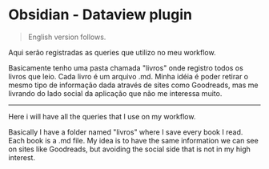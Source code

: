 # Obsidian - Dataview plugin

> English version follows.

Aqui serão registradas as queries que utilizo no meu workflow.

Basicamente tenho uma pasta chamada "livros" onde registro todos os livros que leio. Cada livro é um arquivo .md. Minha idéia é poder retirar o mesmo tipo de informação dada através de sites como Goodreads, mas me livrando do lado social da aplicação que não me interessa muito.

---

Here i will have all the queries that I use on my workflow.

Basically I have a folder named "livros" where I save every book I read. Each book is a .md file. My idea is to have the same information we can see on sites like Goodreads, but avoiding the social side that is not in my high interest.
